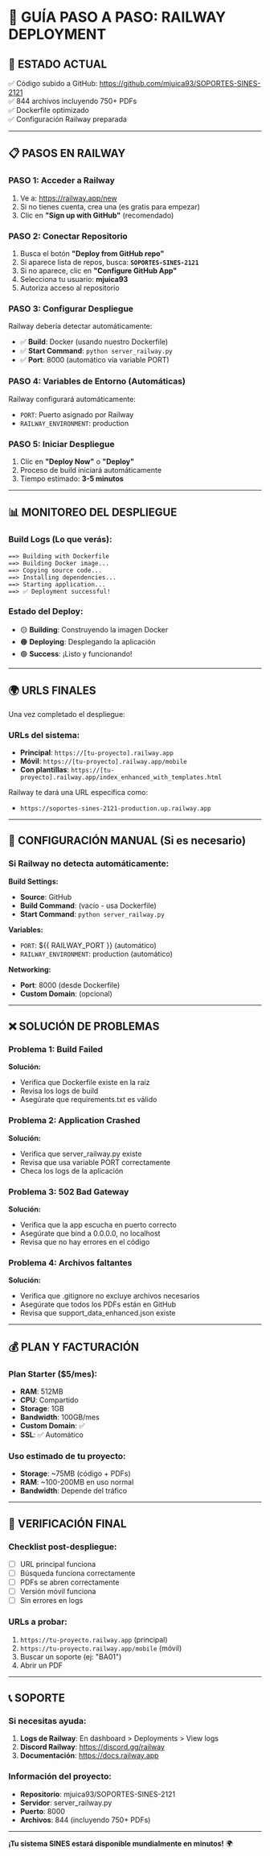# 🚂 GUÍA PASO A PASO: RAILWAY DEPLOYMENT

## 🎯 ESTADO ACTUAL
✅ Código subido a GitHub: https://github.com/mjuica93/SOPORTES-SINES-2121  
✅ 844 archivos incluyendo 750+ PDFs  
✅ Dockerfile optimizado  
✅ Configuración Railway preparada  

---

## 📋 PASOS EN RAILWAY

### **PASO 1: Acceder a Railway**
1. Ve a: https://railway.app/new
2. Si no tienes cuenta, crea una (es gratis para empezar)
3. Clic en **"Sign up with GitHub"** (recomendado)

### **PASO 2: Conectar Repositorio**
1. Busca el botón **"Deploy from GitHub repo"**
2. Si aparece lista de repos, busca: **`SOPORTES-SINES-2121`**
3. Si no aparece, clic en **"Configure GitHub App"**
4. Selecciona tu usuario: **mjuica93**
5. Autoriza acceso al repositorio

### **PASO 3: Configurar Despliegue**
Railway debería detectar automáticamente:
- ✅ **Build**: Docker (usando nuestro Dockerfile)
- ✅ **Start Command**: `python server_railway.py`
- ✅ **Port**: 8000 (automático via variable PORT)

### **PASO 4: Variables de Entorno (Automáticas)**
Railway configurará automáticamente:
- `PORT`: Puerto asignado por Railway
- `RAILWAY_ENVIRONMENT`: production

### **PASO 5: Iniciar Despliegue**
1. Clic en **"Deploy Now"** o **"Deploy"**
2. Proceso de build iniciará automáticamente
3. Tiempo estimado: **3-5 minutos**

---

## 📊 MONITOREO DEL DESPLIEGUE

### **Build Logs (Lo que verás):**
```
==> Building with Dockerfile
==> Building Docker image...
==> Copying source code...
==> Installing dependencies...
==> Starting application...
==> ✅ Deployment successful!
```

### **Estado del Deploy:**
- 🟡 **Building**: Construyendo la imagen Docker
- 🟠 **Deploying**: Desplegando la aplicación
- 🟢 **Success**: ¡Listo y funcionando!

---

## 🌍 URLS FINALES

Una vez completado el despliegue:

### **URLs del sistema:**
- **Principal**: `https://[tu-proyecto].railway.app`
- **Móvil**: `https://[tu-proyecto].railway.app/mobile`
- **Con plantillas**: `https://[tu-proyecto].railway.app/index_enhanced_with_templates.html`

Railway te dará una URL específica como:
- `https://soportes-sines-2121-production.up.railway.app`

---

## 🔧 CONFIGURACIÓN MANUAL (Si es necesario)

### **Si Railway no detecta automáticamente:**

**Build Settings:**
- **Source**: GitHub
- **Build Command**: (vacío - usa Dockerfile)
- **Start Command**: `python server_railway.py`

**Variables:**
- `PORT`: ${{ RAILWAY_PORT }} (automático)
- `RAILWAY_ENVIRONMENT`: production (automático)

**Networking:**
- **Port**: 8000 (desde Dockerfile)
- **Custom Domain**: (opcional)

---

## ❌ SOLUCIÓN DE PROBLEMAS

### **Problema 1: Build Failed**
**Solución:**
- Verifica que Dockerfile existe en la raíz
- Revisa los logs de build
- Asegúrate que requirements.txt es válido

### **Problema 2: Application Crashed**
**Solución:**
- Verifica que server_railway.py existe
- Revisa que usa variable PORT correctamente
- Checa los logs de la aplicación

### **Problema 3: 502 Bad Gateway**
**Solución:**
- Verifica que la app escucha en puerto correcto
- Asegúrate que bind a 0.0.0.0, no localhost
- Revisa que no hay errores en el código

### **Problema 4: Archivos faltantes**
**Solución:**
- Verifica que .gitignore no excluye archivos necesarios
- Asegúrate que todos los PDFs están en GitHub
- Revisa que support_data_enhanced.json existe

---

## 💰 PLAN Y FACTURACIÓN

### **Plan Starter ($5/mes):**
- **RAM**: 512MB
- **CPU**: Compartido
- **Storage**: 1GB
- **Bandwidth**: 100GB/mes
- **Custom Domain**: ✅
- **SSL**: ✅ Automático

### **Uso estimado de tu proyecto:**
- **Storage**: ~75MB (código + PDFs)
- **RAM**: ~100-200MB en uso normal
- **Bandwidth**: Depende del tráfico

---

## 🎉 VERIFICACIÓN FINAL

### **Checklist post-despliegue:**
- [ ] URL principal funciona
- [ ] Búsqueda funciona correctamente
- [ ] PDFs se abren correctamente
- [ ] Versión móvil funciona
- [ ] Sin errores en logs

### **URLs a probar:**
1. `https://tu-proyecto.railway.app` (principal)
2. `https://tu-proyecto.railway.app/mobile` (móvil)
3. Buscar un soporte (ej: "BA01")
4. Abrir un PDF

---

## 📞 SOPORTE

### **Si necesitas ayuda:**
1. **Logs de Railway**: En dashboard > Deployments > View logs
2. **Discord Railway**: https://discord.gg/railway
3. **Documentación**: https://docs.railway.app

### **Información del proyecto:**
- **Repositorio**: mjuica93/SOPORTES-SINES-2121
- **Servidor**: server_railway.py
- **Puerto**: 8000
- **Archivos**: 844 (incluyendo 750+ PDFs)

---

**¡Tu sistema SINES estará disponible mundialmente en minutos!** 🌍 